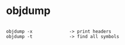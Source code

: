 # objdump

```

objdump -x              -> print headers
objdump -t              -> find all symbols

```